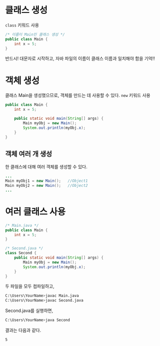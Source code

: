 # 클래스 생성
`class` 키워드 사용
```java
/* 이름이 Main인 클래스 생성 */
public class Main {
    int x = 5;
}
```
반드시! 대문자로 시작하고, 자바 파일의 이름이 클래스 이름과 일치해야 함을 기억!!

# 객체 생성
클래스 Main을 생성했으므로, 객체를 만드는 데 사용할 수 있다. `new` 키워드 사용
```java
public class Main {
    int x = 5;

    public static void main(String[] args) {
        Main myObj = new Main();
        System.out.println(myObj.x);
    }
}
```
## 객체 여러 개 생성
한 클래스에 대해 여러 객체를 생성할 수 있다.
```java
...
Main myObj1 = new Main();   //Object1
Main myObj2 = new Main();   //Object2
...
```

# 여러 클래스 사용
```java
/* Main.java */
public class Main {
    int x = 5;
}
```
```java
/* Second.java */
class Second {
    public static void main(String[] args) {
        Main myObj = new Main();
        System.out.println(myObj.x);
    }
}
```
두 파일을 모두 컴파일하고,
```bash
C:\Users\YourName>javac Main.java
C:\Users\YourName>javac Second.java
```
Second.java를 실행하면,
```bash
C:\Users\YourName>java Second
```
결과는 다음과 같다.
```bash
5
```